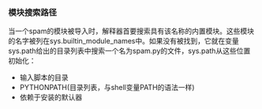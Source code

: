 ### 模块搜索路径
当一个spam的模块被导入时，解释器首要搜索具有该名称的内置模块。这些模块的名字被列在sys.builtin_module_names中。如果没有被找到，它就在变量sys.path给出的目录列表中搜索一个名为spam.py的文件，sys.path从这些位置初始化：
-   输入脚本的目录
-   PYTHONPATH(目录列表，与shell变量PATH的语法一样)
-   依赖于安装的默认器